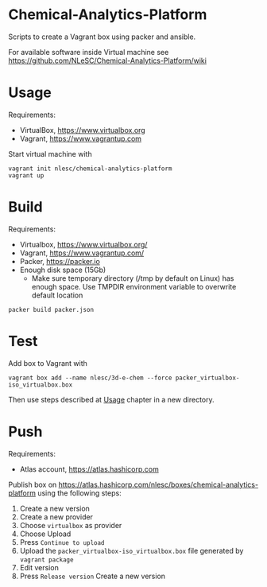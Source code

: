 # Chemical-Analytics-Platform

Scripts to create a Vagrant box using packer and ansible.

For available software inside Virtual machine see https://github.com/NLeSC/Chemical-Analytics-Platform/wiki

# Usage

Requirements:

* VirtualBox, https://www.virtualbox.org
* Vagrant, https://www.vagrantup.com

Start virtual machine with

```
vagrant init nlesc/chemical-analytics-platform
vagrant up
```

# Build

Requirements:

* Virtualbox, https://www.virtualbox.org/
* Vagrant, https://www.vagrantup.com/
* Packer, https://packer.io
* Enough disk space (15Gb)
  * Make sure temporary directory (/tmp by default on Linux) has enough space. Use TMPDIR environment variable to overwrite default location

```
packer build packer.json
```
# Test

Add box to Vagrant with

```
vagrant box add --name nlesc/3d-e-chem --force packer_virtualbox-iso_virtualbox.box
```

Then use steps described at [Usage](#Usage) chapter in a new directory.

# Push

Requirements:

* Atlas account, https://atlas.hashicorp.com

Publish box on https://atlas.hashicorp.com/nlesc/boxes/chemical-analytics-platform using the following steps:

1. Create a new version
2. Create a new provider
3. Choose `virtualbox` as provider
4. Choose Upload
5. Press `Continue to upload`
6. Upload the `packer_virtualbox-iso_virtualbox.box` file generated by `vagrant package`
7. Edit version
8. Press `Release version`
Create a new version 


